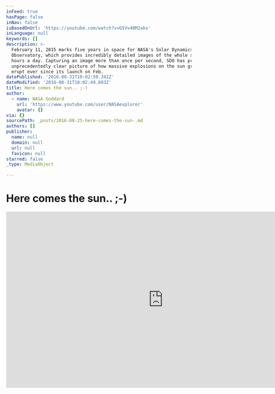 ```yaml
---
inFeed: true
hasPage: false
inNav: false
isBasedOnUrl: 'https://youtube.com/watch?v=GSVv40M2aks'
inLanguage: null
keywords: []
description: >-
  February 11, 2015 marks five years in space for NASA's Solar Dynamics
  Observatory, which provides incredibly detailed images of the whole sun 24
  hours a day. Capturing an image more than once per second, SDO has provided an
  unprecedentedly clear picture of how massive explosions on the sun grow and
  erupt ever since its launch on Feb.
datePublished: '2016-08-31T10:02:50.342Z'
dateModified: '2016-08-31T10:02:49.893Z'
title: Here comes the sun.. ;-)
author:
  - name: NASA Goddard
    url: 'https://www.youtube.com/user/NASAexplorer'
    avatar: {}
via: {}
sourcePath: _posts/2016-08-25-here-comes-the-sun-.md
authors: []
publisher:
  name: null
  domain: null
  url: null
  favicon: null
starred: false
_type: MediaObject

---
```

# Here comes the sun.. ;-)

<iframe src="https://cdn.embedly.com/widgets/media.html?src=https%3A%2F%2Fwww.youtube.com%2Fembed%2FGSVv40M2aks%3Ffeature%3Doembed&amp;url=http%3A%2F%2Fwww.youtube.com%2Fwatch%3Fv%3DGSVv40M2aks&amp;image=https%3A%2F%2Fi.ytimg.com%2Fvi%2FGSVv40M2aks%2Fhqdefault.jpg&amp;key=b7d04c9b404c499eba89ee7072e1c4f7&amp;type=text%2Fhtml&amp;schema=youtube" width="854" height="480" scrolling="no" frameborder="0" allowfullscreen="" style=""></iframe>